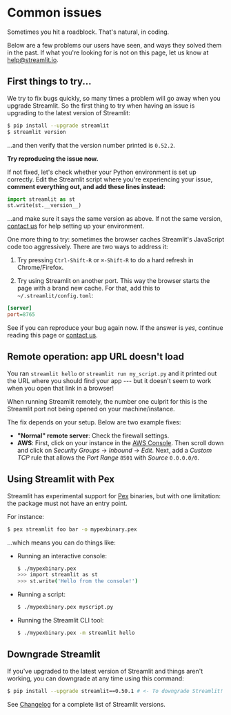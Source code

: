 # Common issues

Sometimes you hit a roadblock. That's natural, in coding.

Below are a few problems our users have seen, and ways they solved them in the
past. If what you're looking for is not on this page, let us know at
[help@streamlit.io](mailto:help@streamlit.io).

## First things to try...

We try to fix bugs quickly, so many times a problem will go away when you
upgrade Streamlit. So the first thing to try when having an issue is upgrading
to the latest version of Streamlit:

```bash
$ pip install --upgrade streamlit
$ streamlit version
```

...and then verify that the version number printed is `0.52.2`.

**Try reproducing the issue now.**

If not fixed, let's check whether your Python environment is set up correctly.
Edit the Streamlit script where you're experiencing your issue,
**comment everything out, and add these lines instead:**

```python
import streamlit as st
st.write(st.__version__)
```

...and make sure it says the same version as above. If not the same version,
[contact us](https://discuss.streamlit.io/) for help setting up your
environment.

One more thing to try: sometimes the browser caches Streamlit's JavaScript code
too aggressively. There are two ways to address it:

1. Try pressing `Ctrl-Shift-R` or `⌘-Shift-R` to do a hard refresh in
   Chrome/Firefox.

2. Try using Streamlit on another port. This way the browser starts the page
   with a brand new cache. For that, add this to `~/.streamlit/config.toml`:

```ini
[server]
port=8765
```

See if you can reproduce your bug again now. If the answer is _yes_,
continue reading this page or [contact us](https://discuss.streamlit.io/).

## Remote operation: app URL doesn't load

You ran `streamlit hello` or `streamlit run my_script.py` and it printed out
the URL where you should find your app --- but it doesn't seem to work when
you open that link in a browser!

When running Streamlit remotely, the number one culprit for this is the
Streamlit port not being opened on your machine/instance.

The fix depends on your setup. Below are two example fixes:

- **"Normal" remote server**: Check the firewall settings.
- **AWS**: First, click on your instance in the [AWS
  Console](https://us-west-2.console.aws.amazon.com/ec2/v2/home?region=us-west-2#Instances:sort=instanceId).
  Then scroll down and click on _Security Groups_ → _Inbound_ → _Edit_. Next, add
  a _Custom TCP_ rule that allows the _Port Range_ `8501` with _Source_
  `0.0.0.0/0`.

## Using Streamlit with Pex

Streamlit has experimental support for [Pex](https://github.com/pantsbuild/pex)
binaries, but with one limitation: the package must not have an entry point.

For instance:

```bash
$ pex streamlit foo bar -o mypexbinary.pex
```

...which means you can do things like:

- Running an interactive console:

  ```bash
  $ ./mypexbinary.pex
  >>> import streamlit as st
  >>> st.write('Hello from the console!')
  ```

- Running a script:

  ```bash
  $ ./mypexbinary.pex myscript.py
  ```

- Running the Streamlit CLI tool:
  ```bash
  $ ./mypexbinary.pex -m streamlit hello
  ```

## Downgrade Streamlit

If you've upgraded to the latest version of Streamlit and things aren't working, you can downgrade at any time using this command:

```bash
$ pip install --upgrade streamlit==0.50.1 # <- To downgrade Streamlit!
```

See [Changelog](../changelog.md) for a complete list of Streamlit versions.
